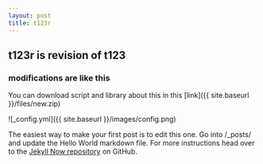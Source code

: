 ```yaml
---
layout: post
title: t123r
---
```



## t123r is revision of t123
### modifications are like this


You can download script and library about this in this [link]({{ site.baseurl }}/files/new.zip)



![_config.yml]({{ site.baseurl }}/images/config.png)

The easiest way to make your first post is to edit this one. Go into /_posts/ and update the Hello World markdown file. For more instructions head over to the [Jekyll Now repository](https://github.com/barryclark/jekyll-now) on GitHub.

